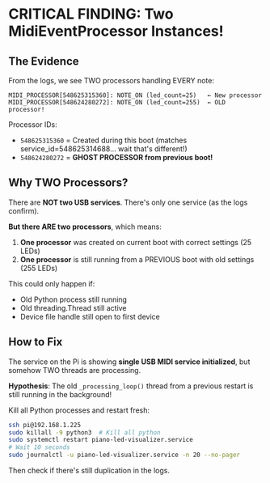 # CRITICAL FINDING: Two MidiEventProcessor Instances!

## The Evidence

From the logs, we see TWO processors handling EVERY note:

```
MIDI_PROCESSOR[548625315360]: NOTE_ON (led_count=25)   ← New processor
MIDI_PROCESSOR[548624280272]: NOTE_ON (led_count=255)  ← OLD processor!
```

Processor IDs:
- `548625315360` = Created during this boot (matches service_id=548625314688... wait that's different!)
- `548624280272` = **GHOST PROCESSOR from previous boot!**

## Why TWO Processors?

There are **NOT two USB services**. There's only one service (as the logs confirm).

**But there ARE two processors**, which means:
1. **One processor** was created on current boot with correct settings (25 LEDs)
2. **One processor** is still running from a PREVIOUS boot with old settings (255 LEDs)

This could only happen if:
- Old Python process still running
- Old threading.Thread still active
- Device file handle still open to first device

## How to Fix

The service on the Pi is showing **single USB MIDI service initialized**, but somehow TWO threads are processing.

**Hypothesis**: The old `_processing_loop()` thread from a previous restart is still running in the background!

Kill all Python processes and restart fresh:
```bash
ssh pi@192.168.1.225
sudo killall -9 python3  # Kill all python
sudo systemctl restart piano-led-visualizer.service
# Wait 10 seconds
sudo journalctl -u piano-led-visualizer.service -n 20 --no-pager
```

Then check if there's still duplication in the logs.

